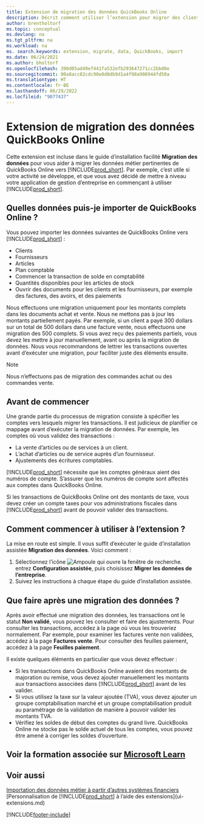 ```yaml
---
title: Extension de migration des données QuickBooks Online
description: Décrit comment utiliser l’extension pour migrer des clients, des fournisseurs, des articles, et des comptes de QuickBooks Online dans Business Central.
author: brentholtorf
ms.topic: conceptual
ms.devlang: na
ms.tgt_pltfrm: na
ms.workload: na
ms. search.keywords: extension, migrate, data, QuickBooks, import
ms.date: 06/24/2021
ms.author: bholtorf
ms.openlocfilehash: 390d05ad49ef441fa532efb293647271cc2bbd0e
ms.sourcegitcommit: 00a8acc82cdc90e0d0db9d1a4f98a908944fd50a
ms.translationtype: HT
ms.contentlocale: fr-BE
ms.lasthandoff: 06/29/2022
ms.locfileid: "9077437"
---
```

# <a name="the-quickbooks-online-data-migration-extension"></a>Extension de migration des données QuickBooks Online

Cette extension est incluse dans le guide d’installation facilité **Migration des données** pour vous aider à migrer les données métier pertinentes de QuickBooks Online vers [!INCLUDE[prod_short](includes/prod_short.md)]. Par exemple, c’est utile si votre activité se développe, et que vous avez décidé de mettre à niveau votre application de gestion d’entreprise en commençant à utiliser [!INCLUDE[prod_short](includes/prod_short.md)].

## <a name="what-data-can-i-import-from-quickbooks-online"></a>Quelles données puis-je importer de QuickBooks Online ?

Vous pouvez importer les données suivantes de QuickBooks Online vers [!INCLUDE[prod_short](includes/prod_short.md)] :  

* Clients
* Fournisseurs
* Articles
* Plan comptable
* Commencer la transaction de solde en comptabilité
* Quantités disponibles pour les articles de stock
* Ouvrir des documents pour les clients et les fournisseurs, par exemple des factures, des avoirs, et des paiements

Nous effectuons une migration uniquement pour les montants complets dans les documents achat et vente. Nous ne mettons pas à jour les montants partiellement payés. Par exemple, si un client a payé 300 dollars sur un total de 500 dollars dans une facture vente, nous effectuons une migration des 500 complets. Si vous avez reçu des paiements partiels, vous devez les mettre à jour manuellement, avant ou après la migration de données. Nous vous recommandons de lettrer les transactions ouvertes avant d’exécuter une migration, pour faciliter juste des éléments ensuite.

> [!NOTE]  
> Nous n’effectuons pas de migration des commandes achat ou des commandes vente.

## <a name="before-you-start"></a>Avant de commencer

Une grande partie du processus de migration consiste à spécifier les comptes vers lesquels migrer les transactions. Il est judicieux de planifier ce mappage avant d’exécuter la migration de données. Par exemple, les comptes où vous validez des transactions :  

* La vente d’articles ou de services à un client.
* L’achat d’articles ou de service auprès d’un fournisseur.  
* Ajustements des écritures comptables.  

[!INCLUDE[prod_short](includes/prod_short.md)] nécessite que les comptes généraux aient des numéros de compte. S’assurer que les numéros de compte sont affectés aux comptes dans QuickBooks Online.

Si les transactions de QuickBooks Online ont des montants de taxe, vous devez créer un compte taxes pour vos administrations fiscales dans [!INCLUDE[prod_short](includes/prod_short.md)] avant de pouvoir valider des transactions.

## <a name="how-do-i-start-using-the-extension"></a>Comment commencer à utiliser à l’extension ?

La mise en route est simple. Il vous suffit d’exécuter le guide d’installation assistée **Migration des données**. Voici comment :

1. Sélectionnez l’icône ![Ampoule qui ouvre la fenêtre de recherche.](media/ui-search/search_small.png "Dites-moi ce que vous voulez faire") entrez **Configuration assistée**, puis choisissez **Migrer les données de l’entreprise**.
2. Suivez les instructions à chaque étape du guide d’installation assistée.

## <a name="what-do-i-do-after-i-migrate-data"></a>Que faire après une migration des données ?

Après avoir effectué une migration des données, les transactions ont le statut **Non validé**, vous pouvez les consulter et faire des ajustements. Pour consulter les transactions, accédez à la page où vous les trouveriez normalement. Par exemple, pour examiner les factures vente non validées, accédez à la page **Factures vente**. Pour consulter des feuilles paiement, accédez à la page **Feuilles paiement**.  

Il existe quelques éléments en particulier que vous devez effectuer :

* Si les transactions dans QuickBooks Online avaient des montants de majoration ou remise, vous devez ajouter manuellement les montants aux transactions associées dans [!INCLUDE[prod_short](includes/prod_short.md)] avant de les valider.
* Si vous utilisez la taxe sur la valeur ajoutée (TVA), vous devez ajouter un groupe comptabilisation marché et un groupe comptabilisation produit au paramétrage de la validation de manière à pouvoir valider les montants TVA.
* Vérifiez les soldes de début des comptes du grand livre. QuickBooks Online ne stocke pas le solde actuel de tous les comptes, vous pouvez être amené à corriger les soldes d’ouverture.

## <a name="see-related-training-at-microsoft-learn"></a>Voir la formation associée sur [Microsoft Learn](/learn/modules/migrate-data-dynamics-365-business-central/)

## <a name="see-also"></a>Voir aussi

[Importation des données métier à partir d’autres systèmes financiers](across-import-data-configuration-packages.md)  
[Personnalisation de [!INCLUDE[prod_short](includes/prod_short.md)] à l’aide des extensions](ui-extensions.md)  


[!INCLUDE[footer-include](includes/footer-banner.md)]